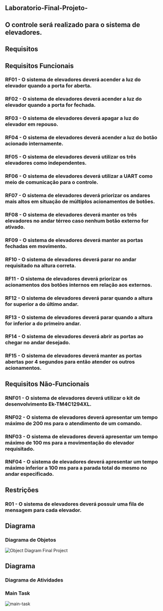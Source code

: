 ## Laboratorio-Final-Projeto-
## O controle será realizado para o sistema de elevadores.
## Requisitos
## Requisitos Funcionais
### RF01 - O sistema de elevadores deverá acender a luz do elevador quando a porta for aberta.
### RF02 - O sistema de elevadores deverá acender a luz do elevador quando a porta for fechada.
### RF03 - O sistema de elevadores deverá apagar a luz do elevador em repouso.
### RF04 - O sistema de elevadores deverá acender a luz do botão acionado internamente.
### RF05 - O sistema de elevadores deverá utilizar os três elevadores como independentes.
### RF06 - O sistema de elevadores deverá utilizar a UART como meio de comunicação para o controle.
### RF07 - O sistema de elevadores deverá priorizar os andares mais altos em situação de múltiplos acionamentos de botões.
### RF08 - O sistema de elevadores deverá manter os três elevadores no andar térreo caso nenhum botão externo for ativado.
### RF09 - O sistema de elevadores deverá manter as portas fechadas em movimento.
### RF10 - O sistema de elevadores deverá parar no andar requisitado na altura correta.
### RF11 - O sistema de elevadores deverá priorizar os acionamentos dos botões internos em relação aos externos.
### RF12 - O sistema de elevadores deverá parar quando a altura for superior a do último andar.
### RF13 - O sistema de elevadores deverá parar quando a altura for inferior a do primeiro andar.
### RF14 - O sistema de elevadores deverá abrir as portas ao chegar no andar desejado.
### RF15 - O sistema de elevadores deverá manter as portas abertas por 4 segundos para então atender os outros acionamentos.

## Requisitos Não-Funcionais
### RNF01 - O sistema de elevadores deverá utilizar o kit de desenvolvimento Ek-TM4C1294XL.
### RNF02 - O sistema de elevadores deverá apresentar um tempo máximo de 200 ms para o atendimento de um comando.
### RNF03 - O sistema de elevadores deverá apresentar um tempo máximo de 100 ms para a movimentação do elevador requisitado.
### RNF04 - O sistema de elevadores deverá apresentar um tempo máximo inferior a  100 ms para a parada total do mesmo no andar especificado.


## Restrições
### R01 - O sistema de elevadores deverá possuir uma fila de mensagem para cada elevador.

## Diagrama
### Diagrama de Objetos
![Object Diagram Final Project](https://user-images.githubusercontent.com/28169956/129996202-701bc459-2059-488a-9f72-b522e733e7a4.png)

## Diagrama
### Diagrama de Atividades
### Main Task
![main-task](https://user-images.githubusercontent.com/28169956/129998023-70f7c555-9880-4ef1-84e8-c4f0ac50aee8.png)
